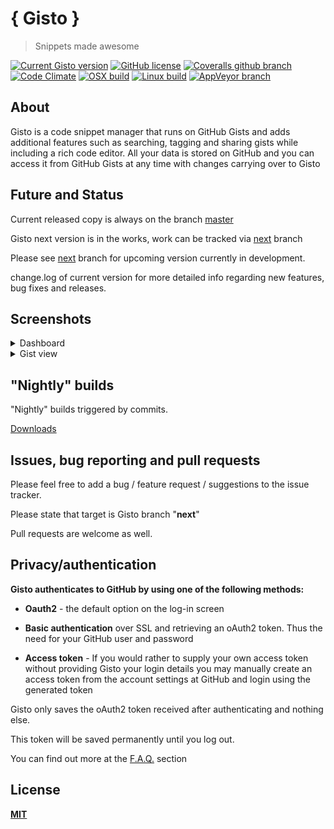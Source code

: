 # { Gisto } 



> Snippets made awesome

[![Current Gisto version](https://img.shields.io/badge/dynamic/json.svg?query=$.version&uri=https://cdn.rawgit.com/Gisto/Gisto/next/package.json&label=version&colorB=3F84A8&style=flat-square)](https://github.com/Gisto/Gisto)
[![GitHub license](https://img.shields.io/github/license/Gisto/Gisto.svg?style=flat-square)](https://github.com/Gisto/Gisto/blob/master/LICENSE)
[![Coveralls github branch](https://img.shields.io/coveralls/github/Gisto/Gisto/next.svg?style=flat-square)](https://github.com/Gisto/Gisto/)
[![Code Climate](https://img.shields.io/codeclimate/maintainability-percentage/Gisto/Gisto.svg?style=flat-square)](https://codeclimate.com/github/Gisto/Gisto)
[![OSX build](https://travis-badge-per-job.herokuapp.com/?repo=Gisto/Gisto&job=1&style=flat-square&label=OSX%20build)](https://travis-ci.org/Gisto/Gisto)
[![Linux build](https://travis-badge-per-job.herokuapp.com/?repo=Gisto/Gisto&job=2&style=flat-square&label=Linux%20build)](https://travis-ci.org/Gisto/Gisto)
[![AppVeyor branch](https://img.shields.io/appveyor/ci/sanusart/Gisto/next.svg?style=flat-square&label=Windows%20build)](https://ci.appveyor.com/project/sanusart/gisto)


## About

Gisto is a code snippet manager that runs on GitHub Gists and adds additional features such as searching, tagging and sharing gists while including a rich code editor. 
All your data is stored on GitHub and you can access it from GitHub Gists at any time with changes carrying over to Gisto

## Future and Status

Current released copy is always on the branch [master]([next](https://github.com/Gisto/Gisto/tree/master))

Gisto next version is in the works, work can be tracked via [next](https://github.com/Gisto/Gisto/tree/next) branch

Please see [next](https://github.com/Gisto/Gisto/tree/next) branch for upcoming version currently in development.

change.log of current version for more detailed info regarding new features, bug fixes and releases.

## Screenshots

<details>
  <summary>Dashboard</summary>
	![Dashboard](https://i.imgur.com/s4d0uHL.png)
</details>

<details>
  <summary>Gist view</summary>
	![Gist view](https://i.imgur.com/DCR1zTK.png)
</details>

## "Nightly" builds

"Nightly" builds triggered by commits.

[Downloads](https://gisto-releases.s3.amazonaws.com/index.html)

## Issues, bug reporting and pull requests

Please feel free to add a bug / feature request / suggestions to the issue tracker.

Please state that target is Gisto branch "**next**"

Pull requests are welcome as well.

## Privacy/authentication

**Gisto authenticates to GitHub by using one of the following methods:**

- **Oauth2** - the default option on the log-in screen

- **Basic authentication** over SSL and retrieving an oAuth2 token. Thus the need for your GitHub user and password

- **Access token** - If you would rather to supply your own access token without providing Gisto your login details you may manually create an access token from the account settings at GitHub and login using the generated token 

Gisto only saves the oAuth2 token received after authenticating and nothing else.

This token will be saved permanently until you log out.

You can find out more at the [F.A.Q.](http://www.gistoapp.com/faq/) section


## License

[**MIT**](https://github.com/Gisto/Gisto/blob/master/LICENSE)
